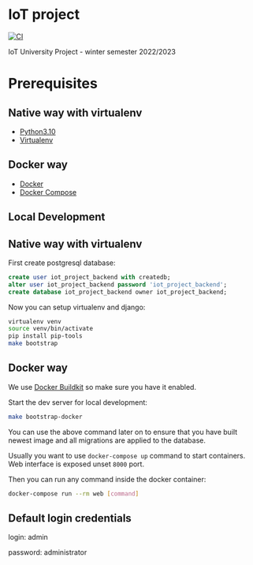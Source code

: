 # IoT project 

[![CI](https://github.com/nekeal/iot_project_backend/actions/workflows/backend.yml/badge.svg)](https://github.com/nekeal/iot_project_backend/actions)

IoT University Project - winter semester 2022/2023

# Prerequisites

## Native way with virtualenv
- [Python3.10](https://www.python.org/downloads/)
- [Virtualenv](https://virtualenv.pypa.io/en/latest/)

## Docker way
- [Docker](https://docs.docker.com/engine/install/)  
- [Docker Compose](https://docs.docker.com/compose/install/)

## Local Development

## Native way with virtualenv

First create postgresql database:

```sql
create user iot_project_backend with createdb;
alter user iot_project_backend password 'iot_project_backend';
create database iot_project_backend owner iot_project_backend;
```
Now you can setup virtualenv and django:
```bash
virtualenv venv
source venv/bin/activate
pip install pip-tools
make bootstrap
```

## Docker way

We use [Docker Buildkit](https://docs.docker.com/develop/develop-images/build_enhancements/)
so make sure you have it enabled.

Start the dev server for local development:

```bash
make bootstrap-docker
```
You can use the above command later on to ensure that you have built newest
image and all migrations are applied to the database.

Usually you want to use `docker-compose up` command to start containers.
Web interface is exposed unset `8000` port. 

Then you can run any command inside the docker container:

```bash
docker-compose run --rm web [command]
```

## Default login credentials

login: admin

password: administrator

